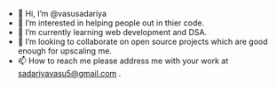 - 👋 Hi, I’m @vasusadariya
- 👀 I’m interested in helping people out in thier code.
- 🌱 I’m currently learning web development and DSA.
- 💞️ I’m looking to collaborate on open source projects which are good enough for upscaling me.
- 📫 How to reach me please address me with your work at sadariyavasu5@gmail.com
.
<!---
vasusadariya/vasusadariya is a ✨ special ✨ repository because its `README.md` (this file) appears on your GitHub profile.
You can click the Preview link to take a look at your changes.
--->
